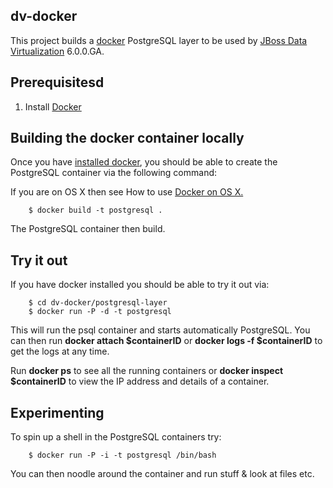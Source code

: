 ## dv-docker
This project builds a [docker](http://www.docker.io) PostgreSQL layer to be used by [JBoss Data Virtualization](http://http://www.redhat.com/products/jbossenterprisemiddleware/data-virtualization/) 6.0.0.GA.

## Prerequisitesd
1. Install [Docker](https://www.docker.io/gettingstarted/#1)
	
## Building the docker container locally
Once you have [installed docker](https://www.docker.io/gettingstarted/#h_installation), you should be able to create the PostgreSQL container via the following command:

If you are on OS X then see How to use [Docker on OS X.](https://github.com/fabric8io/fabric8-docker/blob/master/DockerOnOSX.md)

		$ docker build -t postgresql . 

The PostgreSQL container then build.

## Try it out
If you have docker installed you should be able to try it out via:

		$ cd dv-docker/postgresql-layer
		$ docker run -P -d -t postgresql 

This will run the psql container and starts automatically PostgreSQL.  You can then run **docker attach $containerID** or **docker logs -f $containerID**  to get the logs at any time.	

Run **docker ps** to see all the running containers or **docker inspect $containerID** to view the IP address and details of a container.

## Experimenting
To spin up a shell in the PostgreSQL containers try:

		$ docker run -P -i -t postgresql /bin/bash

You can then noodle around the container and run stuff & look at files etc.
